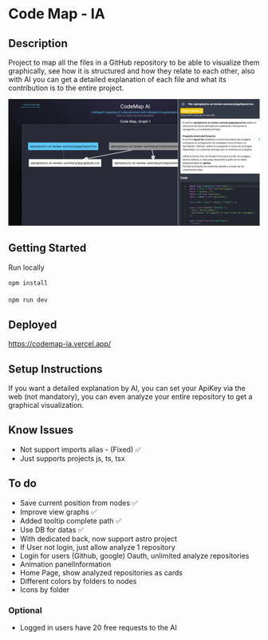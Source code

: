 # Code Map - IA

## Description
Project to map all the files in a GitHub repository to be able to visualize them graphically, see how it is structured and how they relate to each other, also with AI you can get a detailed explanation of each file and what its contribution is to the entire project.

![](/public/hero.webp)

## Getting Started
Run locally
```bash
npm install

npm run dev
```

## Deployed
https://codemap-ia.vercel.app/

## Setup Instructions
If you want a detailed explanation by AI, you can set your ApiKey via the web (not mandatory), you can even analyze your entire repository to get a graphical visualization.

## Know Issues
* Not support imports alias - (Fixed) ✅
* Just supports projects js, ts, tsx

## To do
* Save current position from nodes ✅
* Improve view graphs ✅
* Added tooltip complete path ✅
* Use DB for datas ✅
* With dedicated back, now support astro project
* If User not login, just allow analyze 1 repository
* Login for users (Github, google) Oauth, unlimited analyze repositories
* Animation panelInformation
* Home Page, show analyzed repositories as cards
* Different colors by folders to nodes
* Icons by folder

### Optional
* Logged in users have 20 free requests to the AI
